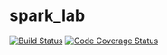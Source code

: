 # spark_lab

[![Build Status](https://travis-ci.com/la9ran9e/spark_lab.svg?branch=master)](https://travis-ci.com/la9ran9e/spark_lab)
[![Code Coverage Status](https://codecov.io/gh/la9ran9e/spark_lab/branch/master/graph/badge.svg)](https://codecov.io/gh/la9ran9e/spark_lab)
